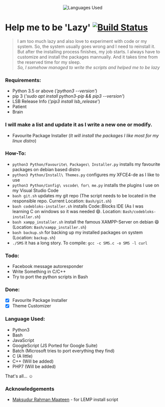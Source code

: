 <p align="center">
<img title="Languages Used" src="https://badge.langauge.io/dreygur/iAmLazy" />
</p>

# Help me to be 'Lazy' [![Build Status](https://travis-ci.org/dreygur/iAmLazy.svg?branch=master)](https://travis-ci.org/dreygur/iAmLazy)

> I am too much lazy and also love to experiment with code
or my system. So, the system usually goes wrong and I need to
reinstall it. But after the installing process finishes, my job starts.
I always have to customize and install the packages mannually.
And it takes time from the reserved time for my sleep.  
_So, I somehow managed to write the scripts and helped me to be lazy_

### Requirements:

* Python 3.5 or above (_'python3 --version'_)
* pip 3 (_'sudo apt install python3-pip && pip3 --version'_)
* LSB Release Info (_'pip3 install lsb_release'_)
* Patient
* Brain

### I will make a list and update it as I write a new one or modify.

* Favourite Package Installer (_It will install the packages I like most for my linux distro_)

### How-To:
* `python3 Python/Favourite\ Packages\ Installer.py` installs my favourite packages on debian based distro
* `python3 Python/Install\ Themes.py` configures my XFCE4-de as I like to use
* `python3 Python/Config\ vscode\ for\ me.py` installs the plugins I use on my Visual Studio Code
* `bash git.sh` updates my git repo (The script needs to be located in the responsible repo. Current Location: `Bash/git.sh`)
* `bash codebloks-installer.sh` installs Code::Blocks IDE (As I was learning C on windows so it was needed :smile:. Location: `Bash/codebloks-installer.sh`)
* `bash xampp_installer.sh` install the famous XAMPP-Server on debian :smile: (Location: `Bash/xampp_installer.sh`)
* `bash backup.sh` for backing up my installed packages on system (Location: `backup.sh`)
* `./SMS` it has a long story. To compile: `gcc -c SMS.c -o SMS -l curl`

### Todo:

* Facebook message autoresponder
* Write Something in C/C++
* Try to port the python scripts in Bash

### Done:

- [x] Favourite Package Installer
- [x] Theme Customizer

### Language Used:
* Python3
* Bash
* JavaScript
* GoogleScript (JS Ported for Google Suite)
* Batch (Microsoft tries to port everything they find)
* C (A little)
* C++ (Will be added)
* PHP7 (Will be added)

That's all... :relaxed:


### Acknowledgements

- [Maksudur Rahman Maateen](https://github.com/maateen) - for LEMP install script
